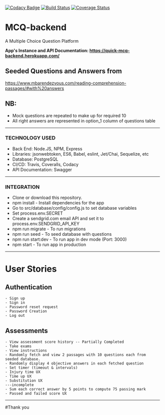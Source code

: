 [![Codacy Badge](https://app.codacy.com/project/badge/Grade/00aa50a8c507486392a2d7a84f973d40)](https://www.codacy.com/manual/torsami77/mcs-backend?utm_source=github.com&amp;utm_medium=referral&amp;utm_content=torsami77/mcs-backend&amp;utm_campaign=Badge_Grade) [![Build Status](https://travis-ci.org/torsami77/mcq-backend.svg?branch=develop)](https://travis-ci.org/torsami77/mcq-backend) [![Coverage Status](https://coveralls.io/repos/github/torsami77/mcs-backend/badge.svg)](https://coveralls.io/github/torsami77/mcs-backend)

# MCQ-backend
A Multiple Choice Question Platform

**App's Instance and API Documentation:  https://quick-mcq-backend.herokuapp.com/**

## Seeded Questions and Answers from 
https://www.mbarendezvous.com/reading-comprehension-passages/#with%20answers

## NB: 
- Mock questions are repeated to make up for required 10
- All right answers are represented in option_1 column of questions table
___
### TECHNOLOGY USED
+ Back End: Node.JS, NPM, Express
+ Libraries: jsonwebtoken, ES6, Babel, eslint, Jet/Chai, Sequelize, etc
+ Database: PostgreSQL
+ CI/CD: Travis, Coveralls, Codacy
+ API Documentation: Swagger
___
### INTEGRATION
- Clone or download this repository.
- npm install - Install dependencies for the app
- Go to src/database/config/config.js to set database variables
- Set process.env.SECRET
- Create a sendgrid.com email API and set it to process.env.SENDGRID_API_KEY
- npm run migrate - To run migrations
- npm run seed - To seed database with questions
- npm run start:dev - To run app in dev mode (Port: 3000)
- npm start - To run app in production 
___

# User Stories
## Authentication
	- Sign up
	- Sign in
	- Password reset request
	- Password Creation
	- Log out

## Assessments
	- View assessment score history -- Partially Completed
	- Take exams
	- View instructions
	- Randomly fetch and view 2 passages with 10 questions each from seeded database.
	- Randomly display 4 objective answers in each fetched question
	- Set timer (timeout & intervals)
	- Injury time UX
	- Time up UX
	- Substitution UX
	---incomplete
	- Sum each correct answer by 5 points to compute 75 passing mark
	- Passed and failed score UX

___
#Thank you
